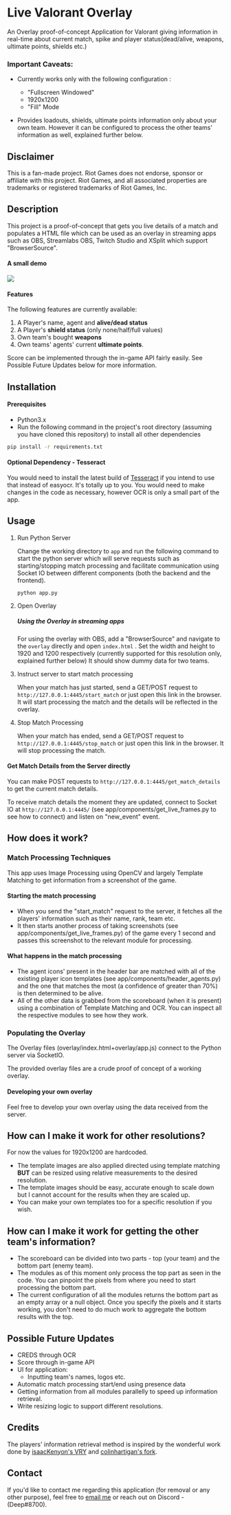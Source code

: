 # Live Valorant Overlay

An Overlay proof-of-concept Application for Valorant giving information in real-time about current match, spike and player status(dead/alive, weapons, ultimate points, shields etc.)

### Important Caveats:
- Currently works only with the following configuration :
	- "Fullscreen Windowed"
	- 1920x1200
	- "Fill" Mode
	
- Provides loadouts, shields, ultimate points information only about your own team. However it can be configured to process the other teams' information as well, explained further below.
## Disclaimer

This is a fan-made project. Riot Games does not endorse, sponsor or affiliate with this project. Riot Games, and all associated properties are trademarks or registered trademarks of Riot Games, Inc.
## Description
This project is a proof-of-concept that gets you live details of a match and populates a HTML file which can be used as an overlay in streaming apps such as  OBS, Streamlabs OBS, Twitch Studio and XSplit which support "BrowserSource".  
#### A small demo

![](demo.gif)

#### Features

The following features are currently available:
1. A Player's name, agent and **alive/dead status**
2. A Player's **shield status** (only none/half/full values)
3. Own team's bought **weapons**
4. Own teams' agents' current **ultimate points**.

Score can be implemented through the in-game API fairly easily. See Possible Future Updates below for more information.
## Installation

#### Prerequisites 
- Python3.x
- Run the following command in the project's root directory (assuming you have cloned this repository) to install all other dependencies

```sh
pip install -r requirements.txt
```
#### Optional Dependency - Tesseract
You would need to install the latest build of  [Tesseract](https://github.com/UB-Mannheim/tesseract/wiki) if you intend to use that instead of easyocr. It's totally up to you. You would need to make changes in the code as necessary, however OCR is only a small part of the app.
## Usage

1.  Run Python Server

	Change the working directory to ```app``` and run the following command to start the python server which will serve requests such as starting/stopping match processing and facilitate communication using Socket IO between different components (both the backend and the frontend).
	```
	python app.py
	```
2. Open Overlay
	##### Using the Overlay in streaming apps
	For using the overlay with OBS, add a "BrowserSource" and navigate to the  ```overlay```  directly and open  ```index.html``` . Set the width and height to 1920 and 1200 respectively (currently supported for this resolution only, explained further below) It should show dummy data for two teams.

3. Instruct server to start match processing
	
	When your match has just started, send a GET/POST request to ```http://127.0.0.1:4445/start_match``` or just open this link in the browser. It will start processing the match and the details will be reflected in the overlay. 
4. Stop Match Processing
		
	When your match has ended, send a GET/POST request to ```http://127.0.0.1:4445/stop_match``` or just open this link in the browser. It will stop processing the match.
#### Get Match Details from the Server directly

You can make POST requests to  ```http://127.0.0.1:4445/get_match_details``` to get the current match details.

To receive match details the moment they are updated, connect to Socket IO at  ```http://127.0.0.1:4445/```  (see app/components/get_live_frames.py to see how to connect) and listen on "new_event" event.
 
## How does it work?

### Match Processing Techniques
This app uses Image Processing using OpenCV and largely Template Matching to get information from a screenshot of the game.

#### Starting the match processing
- When you send the "start_match" request to the server, it fetches all the players' information such as their name, rank, team etc.
- It then starts another process of taking screenshots (see app/components/get_live_frames.py) of the game every 1 second and passes this screenshot to the relevant module for processing.

#### What happens in the match processing

- The agent icons' present in the header bar are matched with all of the existing player icon templates (see app/components/header_agents.py)  and the one that matches the most (a confidence of greater than 70%) is then determined to be alive.
- All of the other data is grabbed from the scoreboard (when it is present) using a combination of Template Matching and OCR. You can inspect all the respective modules to see how they work.
 
### Populating the Overlay

The Overlay files (overlay/index.html+overlay/app.js) connect to the Python server via SocketIO. 

The provided overlay files are a crude proof of concept of a working overlay. 

#### Developing your own overlay

Feel free to develop your own overlay using the data received from the server. 
 


## How can I make it work for other resolutions?

For now the values for 1920x1200 are hardcoded. 

- The template images are also applied directed using template matching **BUT** can be resized using relative measurements to the desired resolution.  
-  The template images should be easy, accurate enough to scale down but I cannot account for the results when they are scaled up.
- You can make your own templates too for a specific resolution if you wish.


## How can I make it work for getting the other team's information?

- The scoreboard can be divided into two parts - top (your team) and the bottom part (enemy team). 
- The modules as of this moment only process the top part as seen in the code. You can pinpoint the pixels from where you need to start processing the bottom part.
- The current configuration of all the modules returns the bottom part as an empty array or a null object. Once you specify the pixels and it starts working, you don't need to do much work to aggregate the bottom results with the top.


## Possible Future Updates
- CREDS through OCR
- Score through in-game API
- UI for application:
	- Inputting team's names, logos etc.
- Automatic match processing start/end using presence data
- Getting information from all modules parallelly to speed up information retrieval.
- Write resizing logic to support different resolutions.

## Credits

The players' information retrieval method is inspired by the wonderful work done by  [isaacKenyon's VRY](https://github.com/isaacKenyon/VALORANT-rank-yoinker) and [colinhartigan's fork](https://github.com/colinhartigan/valorant-live-match-rank-grabber).

 ## Contact
 If you'd like to contact me regarding this application (for removal or any other purpose), feel free to  [email me](mailto:deepsidh912@gmail.com) or reach out on Discord - (Deep#8700). 
